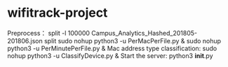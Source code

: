 # wifitrack-project
Preprocess：
    split -l 100000 Campus_Analytics_Hashed_201805-201806.json split
    sudo nohup python3 -u PerMacPerFile.py &
    sudo nohup python3 -u PerMinutePerFile.py &
Mac address type classification:
    sudo nohup python3 -u ClassifyDevice.py &
Start the server:
    python3 __init__.py
